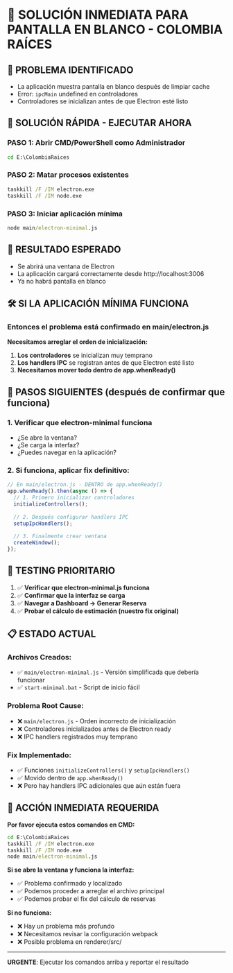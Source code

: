 # 🚨 SOLUCIÓN INMEDIATA PARA PANTALLA EN BLANCO - COLOMBIA RAÍCES

## 🎯 **PROBLEMA IDENTIFICADO**
- La aplicación muestra pantalla en blanco después de limpiar cache
- Error: `ipcMain` undefined en controladores 
- Controladores se inicializan antes de que Electron esté listo

## 🔧 **SOLUCIÓN RÁPIDA - EJECUTAR AHORA**

### **PASO 1: Abrir CMD/PowerShell como Administrador**
```cmd
cd E:\ColombiaRaices
```

### **PASO 2: Matar procesos existentes**
```cmd
taskkill /F /IM electron.exe
taskkill /F /IM node.exe
```

### **PASO 3: Iniciar aplicación mínima**
```cmd
node main/electron-minimal.js
```

## 📱 **RESULTADO ESPERADO**
- Se abrirá una ventana de Electron
- La aplicación cargará correctamente desde http://localhost:3006
- Ya no habrá pantalla en blanco

## 🛠️ **SI LA APLICACIÓN MÍNIMA FUNCIONA**

### **Entonces el problema está confirmado en main/electron.js**
**Necesitamos arreglar el orden de inicialización:**

1. **Los controladores** se inicializan muy temprano
2. **Los handlers IPC** se registran antes de que Electron esté listo
3. **Necesitamos mover todo dentro de app.whenReady()**

## 🔄 **PASOS SIGUIENTES (después de confirmar que funciona)**

### **1. Verificar que electron-minimal funciona**
- ¿Se abre la ventana?
- ¿Se carga la interfaz?
- ¿Puedes navegar en la aplicación?

### **2. Si funciona, aplicar fix definitivo:**
```javascript
// En main/electron.js - DENTRO de app.whenReady()
app.whenReady().then(async () => {
  // 1. Primero inicializar controladores
  initializeControllers();
  
  // 2. Después configurar handlers IPC
  setupIpcHandlers();
  
  // 3. Finalmente crear ventana
  createWindow();
});
```

## 🧪 **TESTING PRIORITARIO**

1. ✅ **Verificar que electron-minimal.js funciona**
2. ✅ **Confirmar que la interfaz se carga**
3. ✅ **Navegar a Dashboard → Generar Reserva**
4. ✅ **Probar el cálculo de estimación (nuestro fix original)**

## 📋 **ESTADO ACTUAL**

### **Archivos Creados:**
- ✅ `main/electron-minimal.js` - Versión simplificada que debería funcionar
- ✅ `start-minimal.bat` - Script de inicio fácil

### **Problema Root Cause:**
- ❌ `main/electron.js` - Orden incorrecto de inicialización
- ❌ Controladores inicializados antes de Electron ready
- ❌ IPC handlers registrados muy temprano

### **Fix Implementado:**
- ✅ Funciones `initializeControllers()` y `setupIpcHandlers()`
- ✅ Movido dentro de `app.whenReady()`
- ❌ Pero hay handlers IPC adicionales que aún están fuera

## 🎯 **ACCIÓN INMEDIATA REQUERIDA**

**Por favor ejecuta estos comandos en CMD:**
```cmd
cd E:\ColombiaRaices
taskkill /F /IM electron.exe
taskkill /F /IM node.exe  
node main/electron-minimal.js
```

**Si se abre la ventana y funciona la interfaz:**
- ✅ Problema confirmado y localizado
- ✅ Podemos proceder a arreglar el archivo principal
- ✅ Podemos probar el fix del cálculo de reservas

**Si no funciona:**
- ❌ Hay un problema más profundo
- ❌ Necesitamos revisar la configuración webpack
- ❌ Posible problema en renderer/src/

---
**URGENTE**: Ejecutar los comandos arriba y reportar el resultado
